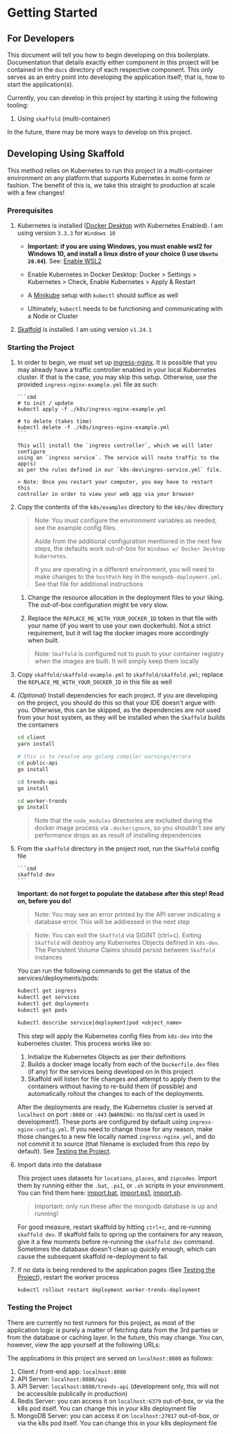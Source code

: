 # Getting Started

## For Developers

This document will tell you how to begin developing on this boilerplate.
Documentation that details exactly either component in this project will be
contained in the `docs` directory of each respective component. This only
serves as an entry point into developing the application itself; that is,
how to start the application(s).

Currently, you can develop in this project by starting it using the
following tooling:

1. Using `skaffold` (multi-container)

In the future, there may be more ways to develop on this project.

## Developing Using Skaffold

This method relies on Kubernetes to run this project in a multi-container
environment on any platform that supports Kubernetes in some form or fashion. The benefit of this is, we take this straight to production at
scale with a few changes!

### Prerequisites

1. Kubernetes is installed ([Docker Desktop](https://www.docker.com/products/docker-desktop) with Kubernetes Enabled). I am using version `3.3.3` for `Windows 10`

   - **Important: if you are using Windows, you must enable wsl2 for Windows 10,
     and install a linux distro of your choice (I use `Ubuntu 20.04`)**.
     See: [Enable WSL2](https://docs.microsoft.com/en-us/windows/wsl/install-win10)

   - Enable Kubernetes in Docker Desktop: Docker > Settings > Kubernetes > Check, Enable Kubernetes > Apply & Restart
   - A [Minikube](https://kubernetes.io/docs/tasks/tools/install-minikube/) setup with `kubectl` should suffice as well
   - Ultimately, `kubectl` needs to be functioning and communicating with a Node or Cluster

2. [Skaffold](https://skaffold.dev/) is installed. I am using version `v1.24.1`

### Starting the Project

1.  In order to begin, we must set up [ingress-nginx](https://kubernetes.github.io/ingress-nginx/).
    It is possible that you may already have a traffic controller enabled in your local Kubernetes cluster.
    If that is the case, you may skip this setup. Otherwise, use the provided `ingress-nginx-example.yml`
    file as such:

        ```cmd
        # to init / update
        kubectl apply -f ./k8s/ingress-nginx-example.yml

        # to delete (takes time)
        kubectl delete -f ./k8s/ingress-nginx-example.yml
        ```

        This will install the `ingress controller`, which we will later configure
        using an `ingress service`. The service will route traffic to the app(s)
        as per the rules defined in our `k8s-dev\ingres-service.yml` file.

        > Note: Once you restart your computer, you may have to restart this
        controller in order to view your web app via your browser

1.  Copy the contents of the `k8s/examples` directory to the `k8s/dev` directory

    > Note: You must configure the environment variables as needed, see the example
    > config files.
    >
    > Aside from the additional configuration mentioned in the next few steps, the
    > defaults work out-of-box for `Windows w/ Docker Desktop Kubernetes`.
    >
    > If you are operating in a different environment, you will need to make
    > changes to the `hostPath` key in the `mongodb-deployment.yml`. See that file
    > for additional instructions

    1. Change the resource allocation in the deployment files to your liking.
       The out-of-box configuration might be very slow.

    1. Replace the `REPLACE_ME_WITH_YOUR_DOCKER_ID` token in that file with
       your name (if you want to use your own dockerhub). Not a strict requirement,
       but it will tag the docker images more accordingly when built.

    > Note: `Skaffold` is configured not to push to your container registry when the
    > images are built. It will simply keep them locally

1.  Copy `skaffold/skaffold-example.yml` to `skaffold/skaffold.yml`; replace the
    `REPLACE_ME_WITH_YOUR_DOCKER_ID` in this file as well

1.  _(Optional)_ Install dependencies for each project. If you are developing on the
    project, you should do this so that your IDE doesn't argue with you. Otherwise,
    this can be skipped, as the dependencies are not used from your host system, as they
    will be installed when the `Skaffold` builds the containers

    ```sh
    cd client
    yarn install

    # this is to resolve any golang compiler warnings/errors
    cd public-api
    go install

    cd trends-api
    go install

    cd worker-trends
    go install
    ```

    > Note that the `node_modules` directories are excluded during
    > the docker image process via `.dockerignore`, so you shouldn't see any
    > performance drops as as result of installing dependencies

1.  From the `skaffold` directory in the project root, run the `Skaffold` config
    file

        ```cmd
        skaffold dev
        ```

    **Important: do not forget to populate the database after this step! Read on, before
    you do!**

    > Note: You may see an error printed by the API server indicating a database error. This will be addressed in the next step

    > Note: You can exit the `Skaffold` via SIGINT (ctrl+c). Exiting `Skaffold`
    > will destroy any Kubernetes Objects defined in `k8s-dev`. The Persistent
    > Volume Claims should persist between `Skaffold` instances

    You can run the following commands to get the status of the
    services/deployments/pods:

    ```cmd
    kubectl get ingress
    kubectl get services
    kubectl get deployments
    kubectl get pods

    kubectl describe service|deployment|pod <object_name>
    ```

    This step will apply the Kubernetes config files from `k8s-dev` into the
    kubernetes cluster. This process works like so:

    1. Initialize the Kubernetes Objects as per their definitions
    1. Builds a docker image locally from each of the `Dockerfile.dev` files (if any) for the services being developed on in this project
    1. Skaffold will listen for file changes and attempt to apply them to the containers without having to re-build them (if possible) and automatically rollout the changes to each of the deployments.

    After the deployments are ready, the Kubernetes cluster is served at `localhost` on port `:8080` or `:443` (`WARNING:` no tls/ssl cert is used in development!). These ports are configured by default using `ingress-nginx-config.yml`. If you need to change those for any reason, make those changes to a new file locally named `ingress-nginx.yml`, and do not commit it to source (that filename is excluded from this repo by default). See [Testing the Project](#testing-the-project).

1.  Import data into the database

    This project uses datasets for `locations`, `places`, and `zipcodes`. Import
    them by running either the `.bat`, `.ps1`, or `.sh` scripts in your environment.
    You can find them here: [import.bat](./../mongodb/import.bat),
    [import.ps1](./../mongodb/import.ps1), [import.sh](./../mongodb/import.sh).

    > Important: only run these after the mongodb database is up and running!

    For good measure, restart skaffold by hitting `ctrl+c`, and re-running `skaffold dev`.
    If skaffold fails to spring up the containers for any reason, give it a few moments
    before re-running the `skaffold dev` command. Sometimes the database doesn't clean
    up quickly enough, which can cause the subsequent skaffold re-deployment to fail.

1.  If no data is being rendered to the application pages
    (See [Testing the Project](#testing-the-project)), restart the worker process

    ```powershell
    kubectl rollout restart deployment worker-trends-deployment
    ```

### Testing the Project

There are currently no test runners for this project, as most of the application logic is
purely a matter of fetching data from the 3rd parties or from the database or caching
layer. In the future, this may change. You can, however, view the app yourself at
the following URLs:

The applications in this project are served on `localhost:8080` as follows:

1. Client / front-end app: `localhost:8080`
1. API Server: `localhost:8080/api`
1. API Server: `localhost:8080/trends-api` (development only, this will not be accessible publically in production)
1. Redis Server: you can access it on `localhost:6379` out-of-box, or
   via the k8s pod itself. You can change this in your k8s deployment file
1. MongoDB Server: you can access it on `localhost:27017` out-of-box, or
   via the k8s pod itself. You can change this in your k8s deployment file
